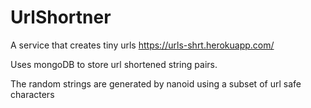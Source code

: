 # UrlShortner
A service that creates tiny urls
https://urls-shrt.herokuapp.com/

Uses mongoDB to store url shortened string pairs.

The random strings are generated by nanoid using a subset of url safe characters

